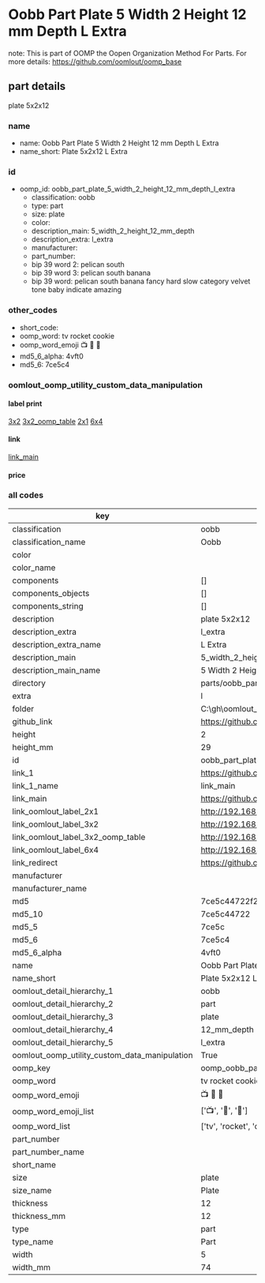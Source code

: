 # Oobb Part Plate 5 Width 2 Height 12 mm Depth L Extra  

note: This is part of OOMP the Oopen Organization Method For Parts. For more details: https://github.com/oomlout/oomp_base

##  part details
  



plate 5x2x12



### name
* name: Oobb Part Plate 5 Width 2 Height 12 mm Depth L Extra
* name_short: Plate 5x2x12 L Extra
### id
* oomp_id: oobb_part_plate_5_width_2_height_12_mm_depth_l_extra
  * classification: oobb
  * type: part
  * size: plate
  * color: 
  * description_main: 5_width_2_height_12_mm_depth
  * description_extra: l_extra
  * manufacturer: 
  * part_number: 
  * bip 39 word 2: pelican south
  * bip 39 word 3: pelican south banana
  * bip 39 word: pelican south banana fancy hard slow category velvet tone baby indicate amazing

### other_codes
* short_code: 
* oomp_word: tv rocket cookie
* oomp_word_emoji :tv: :rocket: :cookie:
* md5_6_alpha: 4vft0
* md5_6: 7ce5c4






### oomlout_oomp_utility_custom_data_manipulation
#### label print
[3x2](http://192.168.1.245:1112/?label=oomp%204vft0)
[3x2_oomp_table](http://192.168.1.108:1112/?label=oomp%204vft0)
[2x1](http://192.168.1.242:1112/?label=oomp%204vft0)
[6x4](http://192.168.1.55:1112/?label=oomp%204vft0)    

#### link

[link_main](https://github.com/oomlout/oomlout_oobb_version_4_generated_parts/tree/main/navigation_oomp/oobb/part/plate/5_width_2_height_12_mm_depth/l_extra/part)                              

#### price







### all codes 
| key | value |  
| --- | --- |  
| classification | oobb |  
| classification_name | Oobb |  
| color |  |  
| color_name |  |  
| components | [] |  
| components_objects | [] |  
| components_string | [] |  
| description | plate 5x2x12 |  
| description_extra | l_extra |  
| description_extra_name | L Extra |  
| description_main | 5_width_2_height_12_mm_depth |  
| description_main_name | 5 Width 2 Height 12 mm Depth |  
| directory | parts/oobb_part_plate_5_width_2_height_12_mm_depth_l_extra |  
| extra | l |  
| folder | C:\gh\oomlout_oobb_version_4_generated_parts\parts\oobb_part_plate_5_width_2_height_12_mm_depth_l_extra |  
| github_link | https://github.com/oomlout/oomlout_oomp_part_src/tree/main/parts/oobb_part_plate_5_width_2_height_12_mm_depth_l_extra |  
| height | 2 |  
| height_mm | 29 |  
| id | oobb_part_plate_5_width_2_height_12_mm_depth_l_extra |  
| link_1 | https://github.com/oomlout/oomlout_oobb_version_4_generated_parts/tree/main/navigation_oomp/oobb/part/plate/5_width_2_height_12_mm_depth/l_extra/part |  
| link_1_name | link_main |  
| link_main | https://github.com/oomlout/oomlout_oobb_version_4_generated_parts/tree/main/navigation_oomp/oobb/part/plate/5_width_2_height_12_mm_depth/l_extra/part |  
| link_oomlout_label_2x1 | http://192.168.1.242:1112/?label=oomp%204vft0 |  
| link_oomlout_label_3x2 | http://192.168.1.245:1112/?label=oomp%204vft0 |  
| link_oomlout_label_3x2_oomp_table | http://192.168.1.108:1112/?label=oomp%204vft0 |  
| link_oomlout_label_6x4 | http://192.168.1.55:1112/?label=oomp%204vft0 |  
| link_redirect | https://github.com/oomlout/oomlout_oobb_version_4_generated_parts/tree/main/parts/oobb_plate_05_02_12_ex_l |  
| manufacturer |  |  
| manufacturer_name |  |  
| md5 | 7ce5c44722f2048730b4952e24740d12 |  
| md5_10 | 7ce5c44722 |  
| md5_5 | 7ce5c |  
| md5_6 | 7ce5c4 |  
| md5_6_alpha | 4vft0 |  
| name | Oobb Part Plate 5 Width 2 Height 12 mm Depth L Extra |  
| name_short | Plate 5x2x12 L Extra |  
| oomlout_detail_hierarchy_1 | oobb |  
| oomlout_detail_hierarchy_2 | part |  
| oomlout_detail_hierarchy_3 | plate |  
| oomlout_detail_hierarchy_4 | 12_mm_depth |  
| oomlout_detail_hierarchy_5 | l_extra |  
| oomlout_oomp_utility_custom_data_manipulation | True |  
| oomp_key | oomp_oobb_part_plate_5_width_2_height_12_mm_depth_l_extra |  
| oomp_word | tv rocket cookie |  
| oomp_word_emoji | :tv: :rocket: :cookie: |  
| oomp_word_emoji_list | [':tv:', ':rocket:', ':cookie:'] |  
| oomp_word_list | ['tv', 'rocket', 'cookie'] |  
| part_number |  |  
| part_number_name |  |  
| short_name |  |  
| size | plate |  
| size_name | Plate |  
| thickness | 12 |  
| thickness_mm | 12 |  
| type | part |  
| type_name | Part |  
| width | 5 |  
| width_mm | 74 |  
